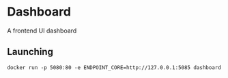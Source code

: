 # Dashboard
A frontend UI dashboard

## Launching
`docker run -p 5080:80 -e ENDPOINT_CORE=http://127.0.0.1:5085 dashboard`

